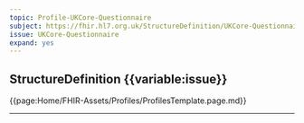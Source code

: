 ```yaml
---
topic: Profile-UKCore-Questionnaire
subject: https://fhir.hl7.org.uk/StructureDefinition/UKCore-Questionnaire
issue: UKCore-Questionnaire
expand: yes
---
```


## StructureDefinition {{variable:issue}}

{{page:Home/FHIR-Assets/Profiles/ProfilesTemplate.page.md}}

<hr class="thickline">